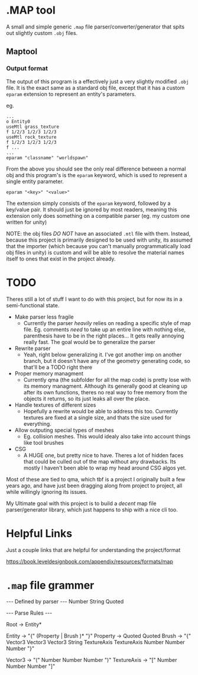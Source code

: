 # .MAP tool

A small and simple generic `.map` file parser/converter/generator that spits out slightly custom `.obj` files.

## Maptool

### Output format

The output of this program is a effectively just a very slightly modified `.obj` file. It is the exact same as a standard obj file, except that
it has a custom `eparam` extension to represent an entity's parameters.

eg.

```obj
...
o Entity0
useMtl grass_texture
f 1/2/3 1/2/3 1/2/3
useMtl rock_texture
f 1/2/3 1/2/3 1/2/3
f ...
...
eparam "classname" "worldspawn"
```

From the above you should see the only real difference between a normal obj and this program's is the `eparam` keyword, which is used
to represent a single entity parameter.

```
eparam "<key>" "<value>"
```

The extension simply consists of the `eparam` keyword, followed by a key/value pair. It should just be ignored by most readers,
meaning this extension only does something on a compatible parser (eg. my custom one written for unity)

NOTE: the obj files *DO NOT* have an associated `.mtl` file with them. Instead, because this project is primarily designed to be
used with unity, its assumed that the importer (which because you can't manually programmatically load obj files in unity) is custom
and will be able to resolve the material names itself to ones that exist in the project already.

# TODO

Theres still a lot of stuff I want to do with this project, but for now its in a semi-functional state.

- Make parser less fragile
    - Currently the parser *heavily* relies on reading a specific style of map file. Eg.
    comments *need* to take up an entire line with nothing else, parenthesis have to be in the
    right places... It gets really annoying really fast. The goal would be to generalize the parser
- Rewrite parser
    - Yeah, right below generalizing it. I've got another imp on another branch, but
    it doesn't have any of the geometry generating code, so that'll be a TODO right there
- Proper memory managment
    - Currently qma (the subfolder for all the map code) is pretty lose with
    its memory managment. Although its generally good at cleaning up after its own functions, theres no real
    way to free memory from the objects it returns, so its just leaks all over the place.
- Handle textures of different sizes
    - Hopefully a rewrite would be able to address this too. Currently
    textures are fixed at a single size, and thats the size used for everything.
- Allow outputing special types of meshes
    - Eg. collision meshes. This would idealy also take into account
    things like tool brushes
- CSG
    - A HUGE one, but pretty nice to have. Theres a lot of hidden faces that could be culled out of the
    map without any drawbacks. Its mostly I haven't been able to wrap my head around CSG algos yet.

Most of these are tied to qma, which tbf is a project I originally built a few years ago, and have just been
dragging along from project to project, all while willingly ignoring its issues.

My Ultimate goal with this project is to build a *decent* map file parser/generator library, which just happens
to ship with a nice cli too.


# Helpful Links

Just a couple links that are helpful for understanding the project/format

https://book.leveldesignbook.com/appendix/resources/formats/map


# `.map` file grammer

--- Defined by parser ---
Number
String
Quoted

--- Parse Rules ---

Root -> Entity*

Entity -> "{" (Property | Brush )* "}"
Property -> Quoted Quoted
Brush -> "{" Vector3 Vector3 Vector3 String TextureAxis TextureAxis Number Number Number "}"

Vector3 -> "(" Number Number Number ")"
TextureAxis -> "[" Number Number Number "]"